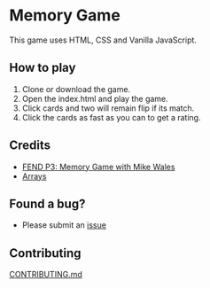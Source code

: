 # Memory Game 

This game uses HTML, CSS and Vanilla JavaScript.  

## How to play

1.  Clone or download the game.
2.  Open the index.html and play the game.
3.  Click cards and two will remain flip if its match.
4.  Click the cards as fast as you can to get a rating.

## Credits

* [FEND P3: Memory Game with Mike Wales](https://www.youtube.com/watch?v=_rUH-sEs68Y)
* [Arrays](https://stackoverflow.com/questions/tagged/arrays)

## Found a bug?

* Please submit an [issue](https://github.com/leahpjoyce/Memory-Game/issues)

## Contributing

[CONTRIBUTING.md](https://github.com/leahpjoyce/Memory-Game/blob/master/CONTRIBUTING.md)